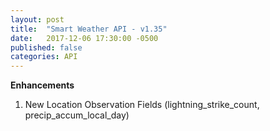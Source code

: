 ```yaml
---
layout: post
title:  "Smart Weather API - v1.35"
date:   2017-12-06 17:30:00 -0500
published: false
categories: API
---
```


**Enhancements**
1. New Location Observation Fields (lightning_strike_count, precip_accum_local_day)
